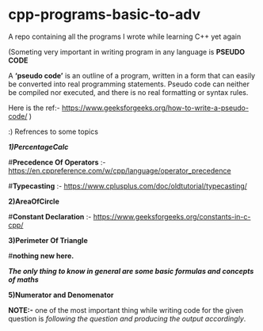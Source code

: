 # cpp-programs-basic-to-adv
A repo containing all the programs I wrote while learning C++ yet again

(Someting very important in writing program in any language is **PSEUDO CODE**

A **‘pseudo code’** is an outline of a program,
written in a form that can easily be converted into real programming statements. Pseudo
code can neither be compiled nor executed, and there is no real formatting or syntax
rules.

Here is the ref:- https://www.geeksforgeeks.org/how-to-write-a-pseudo-code/
)

:) Refrences to some topics

**_1)PercentageCalc_**

#**Precedence Of Operators** :- https://en.cppreference.com/w/cpp/language/operator_precedence 

#**Typecasting**  :- https://www.cplusplus.com/doc/oldtutorial/typecasting/

**2)AreaOfCircle**

#**Constant Declaration** :- https://www.geeksforgeeks.org/constants-in-c-cpp/

**3)Perimeter Of Triangle**

#**nothing new here.**

_**The only thing to know in general are some basic formulas and concepts of maths**_

**5)Numerator and Denomenator**

**NOTE:-** one of the most important thing while writing code for the given question is _following the question and producing the output accordingly_.
